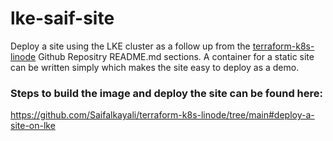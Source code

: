 # lke-saif-site

Deploy a site using the LKE cluster as a follow up from the [terraform-k8s-linode](https://github.com/Saifalkayali/terraform-k8s-linode/tree/main#terraform-k8s-linode) Github Repositry README.md sections. A container for a static site can be written simply which makes the site easy to deploy as a demo. 

### Steps to build the image and deploy the site can be found here: 
https://github.com/Saifalkayali/terraform-k8s-linode/tree/main#deploy-a-site-on-lke 

